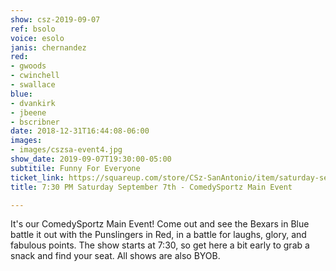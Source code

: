 ```yaml
---
show: csz-2019-09-07
ref: bsolo
voice: esolo
janis: chernandez
red:
- gwoods
- cwinchell
- swallace
blue:
- dvankirk
- jbeene
- bscribner
date: 2018-12-31T16:44:08-06:00
images:
- images/cszsa-event4.jpg
show_date: 2019-09-07T19:30:00-05:00
subtitile: Funny For Everyone
ticket_link: https://squareup.com/store/CSz-SanAntonio/item/saturday-sept-th-pm-comedysportz-main-event
title: 7:30 PM Saturday September 7th - ComedySportz Main Event

---
```

It's our ComedySportz Main Event! Come out and see the Bexars in Blue battle it out with the Punslingers in Red, in a battle for laughs, glory, and fabulous points. The show starts at 7:30, so get here a bit early to grab a snack and find your seat. All shows are also BYOB.
